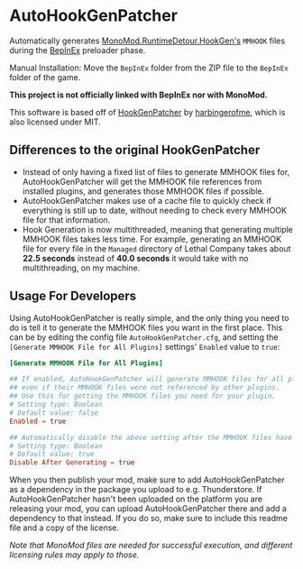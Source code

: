 # AutoHookGenPatcher

Automatically generates [MonoMod.RuntimeDetour.HookGen's](https://github.com/MonoMod/MonoMod) `MMHOOK` files during the [BepInEx](https://github.com/BepInEx/BepInEx) preloader phase.

Manual Installation:
Move the `BepInEx` folder from the ZIP file to the `BepInEx` folder of the game.

**This project is not officially linked with BepInEx nor with MonoMod.**

This software is based off of [HookGenPatcher](https://github.com/harbingerofme/Bepinex.Monomod.HookGenPatcher) by [harbingerofme](https://github.com/harbingerofme), which is also licensed under MIT.

## Differences to the original HookGenPatcher

- Instead of only having a fixed list of files to generate MMHOOK files for, AutoHookGenPatcher will get the MMHOOK file references from installed plugins, and generates those MMHOOK files if possible.
- AutoHookGenPatcher makes use of a cache file to quickly check if everything is still up to date, without needing to check every MMHOOK file for that information.
- Hook Generation is now multithreaded, meaning that generating multiple MMHOOK files takes less time. For example, generating an MMHOOK file for every file in the `Managed` directory of Lethal Company takes about **22.5 seconds** instead of **40.0 seconds** it would take with no multithreading, on my machine.

## Usage For Developers

Using AutoHookGenPatcher is really simple, and the only thing you need to do is tell it to generate the MMHOOK files you want in the first place. This can be by editing the config file `AutoHookGenPatcher.cfg`, and setting the `[Generate MMHOOK File for All Plugins]` settings' `Enabled` value to `true`:

```toml
[Generate MMHOOK File for All Plugins]

## If enabled, AutoHookGenPatcher will generate MMHOOK files for all plugins
## even if their MMHOOK files were not referenced by other plugins.
## Use this for getting the MMHOOK files you need for your plugin.
# Setting type: Boolean
# Default value: false
Enabled = true

## Automatically disable the above setting after the MMHOOK files have been generated.
# Setting type: Boolean
# Default value: true
Disable After Generating = true
```
When you then publish your mod, make sure to add AutoHookGenPatcher as a dependency in the package you upload to e.g. Thunderstore. If AutoHookGenPatcher hasn't been uploaded on the platform you are releasing your mod, you can upload AutoHookGenPatcher there and add a dependency to that instead. If you do so, make sure to include this readme file and a copy of the license.

*Note that MonoMod files are needed for successful execution, and different licensing rules may apply to those.*
